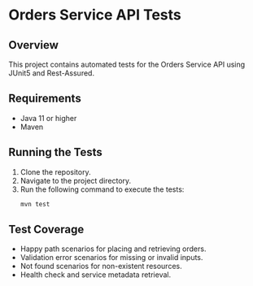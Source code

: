 # Orders Service API Tests

## Overview
This project contains automated tests for the Orders Service API using JUnit5 and Rest-Assured.

## Requirements
- Java 11 or higher
- Maven

## Running the Tests
1. Clone the repository.
2. Navigate to the project directory.
3. Run the following command to execute the tests:
   ```bash
   mvn test
   ```

## Test Coverage
- Happy path scenarios for placing and retrieving orders.
- Validation error scenarios for missing or invalid inputs.
- Not found scenarios for non-existent resources.
- Health check and service metadata retrieval.
